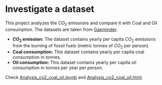 # Investigate a dataset

This project analyzes the $CO_2$ emissions  and compare it with Coal and Oil consumption. The datasets are taken from [Gapminder](https://www.gapminder.org/data/).

* **$CO_2$ emission:** The dataset contains yearly per capita $CO_2$ emissions from the burning of fossil fuels (metric tonnes of $CO_2$ per person).
* **Coal consumption:**  This dataset contains yearly per capita coal consumption in tonnes.
* **Oil consumption:** This dataset contains yearly per capita oil consumption in tonnes per year per person.

Check [Analysis_co2_coal_oil.ipynb]() and [Analysis_co2_coal_oil.html]().
